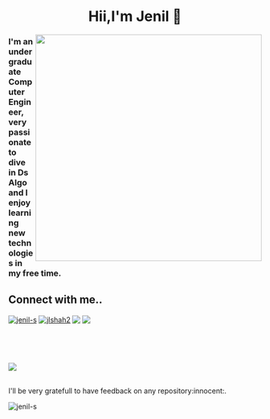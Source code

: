 <h1 align="center">Hii,I'm Jenil 👋</h1>
<img align="right" src="https://user-images.githubusercontent.com/60750701/119502234-5937dd00-bd87-11eb-9375-ba68370c542f.jpg" width=450/>
<h3 align="left">I'm an undergraduate Computer Engineer, very passionate to dive in Ds Algo and I enjoy learning new technologies in my free time.</h3>


<p align="left">
  <h2 align="left">Connect with me..</h2>
  <a href="https://linkedin.com/in/jenil-shah-0b0277190" target="blank"><img align="center" src="https://img.shields.io/badge/LinkedIn-0077B5?style=for-the-badge&logo=linkedin&logoColor=white" alt="jenil-s"/></a>
  <a href="https://twitter.com/jlshah2" target="blank"><img align="center" src="https://img.shields.io/badge/Twitter-1DA1F2?style=for-the-badge&logo=twitter&logoColor=white" alt="jlshah2"/></a>
  <a href="https://www.instagram.com/jenill_32" target="blank"><img align="center" src="https://img.shields.io/badge/Instagram-E4405F?style=for-the-badge&logo=instagram&logoColor=white"/></a>
  <a href="https://www.gmail.com" target="blank"><img align="center" src="https://img.shields.io/badge/Gmail-D14836?style=for-the-badge&logo=gmail&logoColor=white"/></a>
  </p><br>

<br>
<!--p>&nbsp;<img align="center" src=" https://github-readme-stats.vercel.app/api?username=jenil-s&&title_color=58A6FF&icon_color=1F6FEB&text_color=C3D1D9&bg_color=0D1117&show_icons=true" alt="jenil-s" /></p-->
<h2></h2>
<img align="center" src="https://github-readme-stats.vercel.app/api?username=jenil-s&&show_icons=true&title_color=bb2acf&icon_color=bb2acf&text_color=daf7dc&bg_color=151515"/>

  <br>
  <br>
<p>I'll be very gratefull to have feedback on any repository:innocent:.</p>
  
  <p align="left"> <img src="https://komarev.com/ghpvc/?username=jenil-s&label=Profile%20views&color=0e75b6&style=flat" alt="jenil-s" /> </p>
